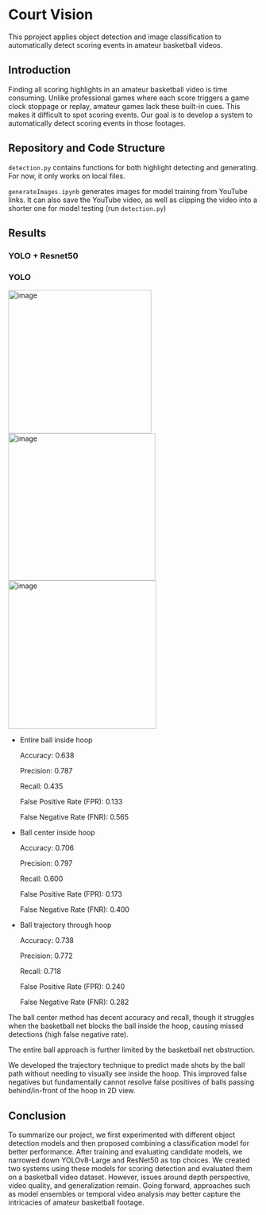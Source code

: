 # Court Vision
This pproject applies object detection and image classification to automatically detect scoring events in amateur basketball videos.

## Introduction
Finding all scoring highlights in an amateur basketball video is time consuming. Unlike professional games where each score triggers a game clock stoppage or replay, amateur games lack these built-in cues. This makes it difficult to spot scoring events. Our goal is to develop a system to automatically detect scoring events in those footages.

## Repository and Code Structure

`detection.py` contains functions for both highlight detecting and generating. For now, it only works on local files.   
 
`generateImages.ipynb` generates images for model training from YouTube links. It can also save the YouTube video, as well as clipping the video into a shorter one for model testing (run `detection.py`) 

## Results

### YOLO + Resnet50
  
### YOLO
<img width="288" alt="image" src="https://github.com/oscarwzt/court-vision/assets/117058428/7ccef222-788b-4db5-a657-d25f40a593f0">


<img width="296" alt="image" src="https://github.com/oscarwzt/court-vision/assets/117058428/26a0f1a1-5b92-4972-a44b-ad7f8a5684e3">

<img width="298" alt="image" src="https://github.com/oscarwzt/court-vision/assets/117058428/e90bd098-b9ef-4502-a930-1ba269373a26">

- Entire ball inside hoop

  Accuracy: 0.638
  
  Precision: 0.787
  
  Recall: 0.435
  
  False Positive Rate (FPR): 0.133
  
  False Negative Rate (FNR): 0.565

- Ball center inside hoop

  Accuracy: 0.706
  
  Precision: 0.797
  
  Recall: 0.600
  
  False Positive Rate (FPR): 0.173
  
  False Negative Rate (FNR): 0.400

- Ball trajectory through hoop

  Accuracy: 0.738
  
  Precision: 0.772
  
  Recall: 0.718
  
  False Positive Rate (FPR): 0.240
  
  False Negative Rate (FNR): 0.282

The ball center method has decent accuracy and recall, though it struggles when the basketball net blocks the ball inside the hoop, causing missed detections (high false negative rate).

The entire ball approach is further limited by the basketball net obstruction. 

We developed the trajectory technique to predict made shots by the ball path without needing to visually see inside the hoop. This improved false negatives but fundamentally cannot resolve false positives of balls passing behind/in-front of the hoop in 2D view.

## Conclusion

To summarize our project, we first experimented with different object detection models and then proposed combining a classification model for better performance. After training and evaluating candidate models, we narrowed down YOLOv8-Large and ResNet50 as top choices. We created two systems using these models for scoring detection and evaluated them on a basketball video dataset. However, issues around depth perspective, video quality, and generalization remain. Going forward, approaches such as model ensembles or temporal video analysis may better capture the intricacies of amateur basketball footage.
  
